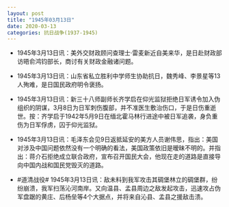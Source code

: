 ```yaml
---
layout: post
title: "1945年03月13日"
date: 2020-03-13
categories: 抗日战争(1937-1945)
---
```


<meta name="referrer" content="no-referrer" />

- 1945年3月13日讯：美外交财政顾问查理士·雷麦新近自美来华，是日赴财政部访晤俞鸿钧部长，商讨有关财政金融诸问题。 

- 1945年3月13日讯：山东省私立胜利中学师生协助抗日，魏秀峰、李景星等13人殉难，是日国民政府明令褒扬。 

- 1945年3月13日讯：新三十八师副师长齐学启在仰光监狱拒绝日军诱令加入伪组织的阴谋，3月8日为日军刺伤腹部，并不准医生敷治伤口，于是日伤重逝世。按：齐学启于1942年5月9日在缅北霍马林行进途中被日军追袭，身负重伤为日军俘虏，囚于仰光监狱。 

- 1945年3月13日讯：毛泽东会见9日返抵延安的美方人员谢伟思，指出：美国对涉及中国问题依然没有一个明确的看法，美国政策依旧是暧昧不明的。并指出：蒋介石拒绝成立联合政府，宣布召开国民大会，他现在走的道路是直接导向中国内战和国民党毁灭的道路。 

- #道清战役# 1945年3月13日讯：敌未料到我军攻击其碉堡林立的碉堡群，纷纷崩溃，我军扫荡沁河南岸。又向温县、孟县周边之敌发起攻击，迅速攻占伪军盘踞的黄庄、后杨垒等4个大据点，并将来自沁县、孟县之援敌击溃。 

